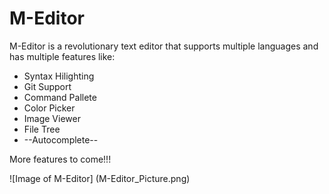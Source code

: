 # M-Editor

M-Editor is a revolutionary text editor that supports multiple languages and has multiple features like:

* Syntax Hilighting
* Git Support
* Command Pallete
* Color Picker
* Image Viewer
* File Tree
* --Autocomplete--

More features to come!!!

![Image of M-Editor]
(M-Editor_Picture.png)